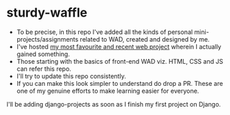 # sturdy-waffle
- To be precise, in this repo I've added all the kinds of personal mini-projects/assignments related to WAD, created and designed by me.  
- I've hosted [my most favourite and recent web project](https://atharva01903.github.io/sturdy-waffle/) wherein I actually gained something. 
- Those starting with the basics of front-end WAD viz. HTML, CSS and JS can refer this repo. 
- I'll try to update this repo consistently. 
- If you can make this look simpler to understand do drop a PR. These are one of my genuine efforts to make learning easier for everyone.

I'll be adding django-projects as soon as I finish my first project on Django.
